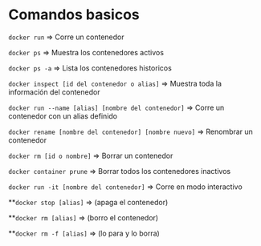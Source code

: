 # Comandos basicos

`docker run` ⇒ Corre un contenedor

`docker ps` ⇒ Muestra los contenedores activos

`docker ps -a` ⇒ Lista los contenedores historicos

`docker inspect [id del contenedor o alias]` ⇒ Muestra toda la información del contenedor

`docker run --name [alias] [nombre del contenedor]` ⇒ Corre un contenedor con un alias definido

`docker rename [nombre del contenedor] [nombre nuevo]` ⇒ Renombrar un contenedor

`docker rm [id o nombre]` ⇒ Borrar un contenedor

`docker container prune` ⇒ Borrar todos los contenedores inactivos

`docker run -it [nombre del contenedor]` ⇒ Corre en modo interactivo

**`docker stop [alias]` ⇒ (apaga el contenedor)

**`docker rm [alias]` ⇒ (borro el contenedor)

**`docker rm -f [alias]` ⇒ (lo para y lo borra)